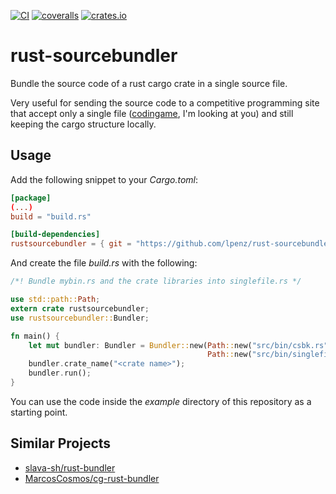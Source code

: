 [![CI](https://github.com/lpenz/rust-sourcebundler/actions/workflows/ci.yml/badge.svg)](https://github.com/lpenz/rust-sourcebundler/actions/workflows/ci.yml)
[![coveralls](https://coveralls.io/repos/github/lpenz/rust-sourcebundler/badge.svg?branch=main)](https://coveralls.io/github/lpenz/rust-sourcebundler?branch=main)
[![crates.io](https://img.shields.io/crates/v/rustsourcebundler.svg)](https://crates.io/crates/rustsourcebundler)

# rust-sourcebundler

Bundle the source code of a rust cargo crate in a single source file.

Very useful for sending the source code to a competitive programming site that
accept only a single file ([codingame](https://codingame.com), I'm looking at
you) and still keeping the cargo structure locally.


## Usage

Add the following snippet to your *Cargo.toml*:

```toml
[package]
(...)
build = "build.rs"

[build-dependencies]
rustsourcebundler = { git = "https://github.com/lpenz/rust-sourcebundler" }
```

And create the file *build.rs* with the following:

```rust
/*! Bundle mybin.rs and the crate libraries into singlefile.rs */

use std::path::Path;
extern crate rustsourcebundler;
use rustsourcebundler::Bundler;

fn main() {
    let mut bundler: Bundler = Bundler::new(Path::new("src/bin/csbk.rs"),
                                            Path::new("src/bin/singlefile.rs"));
    bundler.crate_name("<crate name>");
    bundler.run();
}
```

You can use the code inside the *example* directory of this repository
as a starting point.


## Similar Projects

* [slava-sh/rust-bundler](https://github.com/slava-sh/rust-bundler)
* [MarcosCosmos/cg-rust-bundler](https://github.com/MarcosCosmos/cg-rust-bundler)

